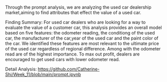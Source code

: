 Through the prompt analysis, we are analyzing the used car dealership market,aiming to find attributes that effect the value of a used car. 

Finding Summary:
For used car dealers who are looking for a way to evaluate the value of a customer car, this analysis provides an overall model based on five features: the odometer reading, the conditiong of the used car, the manufacturer of the car,year of the used car and the paint color of the car. 
We identified these features are most relevant to the ultimate price of the used car regardless of regional difference.
Among with the odometer read are of the highest importance. To max out profit, dealers are encouraged to get used cars with lower odometer read.


Detail Analysis:
https://github.com/Catherine-Shi/Week_11/blob/main/prompt.ipynb
